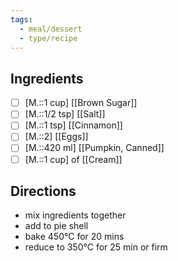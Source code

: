 ```yaml
---
tags:
  - meal/dessert
  - type/recipe
---
```


## Ingredients

- [ ] [M.::1 cup]   [[Brown Sugar]]
- [ ] [M.::1/2 tsp]  [[Salt]]
- [ ] [M.::1 tsp]  [[Cinnamon]]
- [ ] [M.::2]  [[Eggs]]
- [ ] [M.::420 ml]  [[Pumpkin, Canned]]
- [ ] [M.::1 cup] of  [[Cream]]

## Directions
- mix ingredients together
- add to pie shell
- bake 450°C for 20 mins
- reduce to 350°C for 25 min or firm